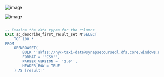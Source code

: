 

![image](https://github.com/user-attachments/assets/3ff50bf8-739b-4bcc-a1a8-53006974f18e)

![image](https://github.com/user-attachments/assets/9f76c134-082a-4cc5-9586-8291ab7f3c65)

````sql

-- Examine the data types for the columns
EXEC sp_describe_first_result_set N'SELECT
    TOP 100 *
FROM
    OPENROWSET(
        BULK ''abfss://nyc-taxi-data@synapsecoursedl.dfs.core.windows.net/raw/taxi_zone.csv'',
        FORMAT = ''CSV'',
        PARSER_VERSION = ''2.0'',
        HEADER_ROW = TRUE
    ) AS [result]'
